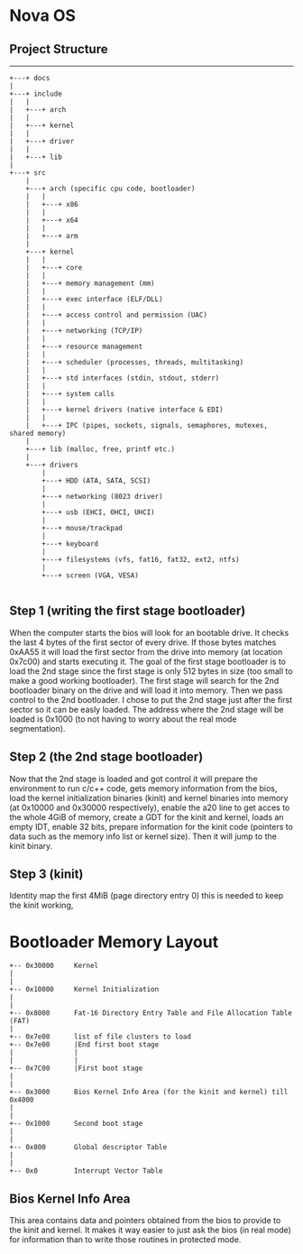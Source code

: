 # Nova OS


## Project Structure
----
```
+---+ docs
|
+---+ include
|	|
|	+---+ arch
|	|
|	+---+ kernel
|	|
|	+---+ driver
|	|
|	+---+ lib
|
+---+ src
	|
	+---+ arch (specific cpu code, bootloader)
	|	|
	|	+---+ x86
	|	|
	|	+---+ x64
	|	|
	|	+---+ arm
	|
	+---+ kernel
	|	|
	|	+---+ core
	|	|
	|	+---+ memory management (mm)
	|	|
	|	+---+ exec interface (ELF/DLL)
	|	|
	|	+---+ access control and permission (UAC)
	|	|
	|	+---+ networking (TCP/IP)
	|	|
	|	+---+ resource management
	|	|
	|	+---+ scheduler (processes, threads, multitasking)
	|	|
	|	+---+ std interfaces (stdin, stdout, stderr)
	|	|
	|	+---+ system calls
	|	|
	|	+---+ kernel drivers (native interface & EDI)
	|	|
	|	+---+ IPC (pipes, sockets, signals, semaphores, mutexes, shared memory)
	|
	+---+ lib (malloc, free, printf etc.)
	|
	+---+ drivers
		|
		+---+ HDD (ATA, SATA, SCSI)
		|
		+---+ networking (8023 driver)
		|
		+---+ usb (EHCI, OHCI, UHCI)
		|
		+---+ mouse/trackpad
		|
		+---+ keyboard
		|
		+---+ filesystems (vfs, fat16, fat32, ext2, ntfs)
		|
		+---+ screen (VGA, VESA)
	
```

## Step 1 (writing the first stage bootloader)
When the computer starts the bios will look for an bootable drive. It checks the last 4 bytes of the first sector of every drive. If those bytes matches 0xAA55 it will load the first sector from the drive into memory (at location 0x7c00) and starts executing it. The goal of the first stage bootloader is to load the 2nd stage since the first stage is only 512 bytes in size (too small to make a good working bootloader). The first stage will search for the 2nd bootloader binary on the drive and will load it into memory. Then we pass control to the 2nd bootloader. I chose to put the 2nd stage just after the first sector so it can be easly loaded. The address where the 2nd stage will be loaded is 0x1000 (to not having to worry about the real mode segmentation).

## Step 2 (the 2nd stage bootloader)
Now that the 2nd stage is loaded and got control it will prepare the environment to run c/c++ code, gets memory information from the bios, load the kernel initialization binaries (kinit) and kernel binaries into memory (at 0x10000 and 0x30000 respectively), enable the a20 line to get acces to the whole 4GiB of memory, create a GDT for the kinit and kernel, loads an empty IDT, enable 32 bits, prepare information for the kinit code (pointers to data such as the memory info list or kernel size). Then it will jump to the kinit binary.

## Step 3 (kinit)
Identity map the first 4MiB (page directory entry 0) this is needed to keep the kinit working, 

# Bootloader Memory Layout
```
+-- 0x30000 	Kernel
|
|
+-- 0x10000 	Kernel Initialization
|
|
+-- 0x8000 		Fat-16 Directory Entry Table and File Allocation Table (FAT)
|
+-- 0x7e00		list of file clusters to load
+-- 0x7e00		|End first boot stage
|				|
|				|
+-- 0x7C00 		|First boot stage
|
|
+-- 0x3000 		Bios Kernel Info Area (for the kinit and kernel) till 0x4000
|
|
+-- 0x1000 		Second boot stage
|
|
+-- 0x800		Global descriptor Table
|
|
+-- 0x0			Interrupt Vector Table
```

## Bios Kernel Info Area
This area contains data and pointers obtained from the bios to provide to the kinit and kernel. It makes it way easier to just ask the bios (in real mode) for information than to write those routines in protected mode.

